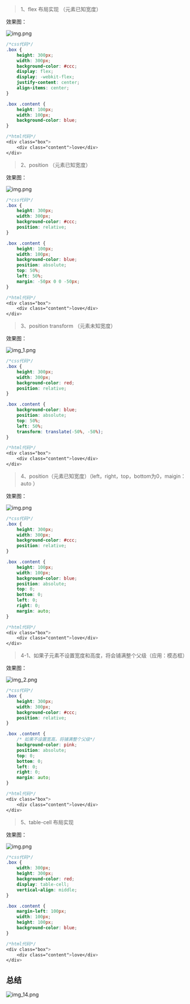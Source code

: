 > 1、flex 布局实现 （元素已知宽度）

效果图：

![img.png](img.png)

```css
/*css代码*/
.box {
    height: 300px;
    width: 300px;
    background-color: #ccc;
    display: flex;
    display: -webkit-flex;
    justify-content: center;
    align-items: center;
}

.box .content {
    height: 100px;
    width: 100px;
    background-color: blue;
}

/*html代码*/
<div class="box">
    <div class="content">love</div>
</div>
```

> 2、position （元素已知宽度）

效果图：

![img.png](img.png)

```css
/*css代码*/
.box {
    height: 300px;
    width: 300px;
    background-color: #ccc;
    position: relative;
}

.box .content {
    height: 100px;
    width: 100px;
    background-color: blue;
    position: absolute;
    top: 50%;
    left: 50%;
    margin: -50px 0 0 -50px;
}

/*html代码*/
<div class="box">
    <div class="content">love</div>
</div>
```

> 3、position transform （元素未知宽度）

效果图：

![img_1.png](img_1.png)

```css
/*css代码*/
.box {
    height: 300px;
    width: 300px;
    background-color: red;
    position: relative;
}

.box .content {
    background-color: blue;
    position: absolute;
    top: 50%;
    left: 50%;
    transform: translate(-50%, -50%);
}

/*html代码*/
<div class="box">
    <div class="content">love</div>
</div>
```

> 4、position（元素已知宽度）（left，right，top，bottom为0，maigin：auto ）

效果图：

![img.png](img.png)

```css
/*css代码*/
.box {
    height: 300px;
    width: 300px;
    background-color: #ccc;
    position: relative;
}

.box .content {
    height: 100px;
    width: 100px;
    background-color: blue;
    position: absolute;
    top: 0;
    bottom: 0;
    left: 0;
    right: 0;
    margin: auto;
}

/*html代码*/
<div class="box">
    <div class="content">love</div>
</div>
```

> 4-1、如果子元素不设置宽度和高度，将会铺满整个父级（应用：模态框）

效果图：

![img_2.png](img_2.png)

```css
/*css代码*/
.box {
    height: 300px;
    width: 300px;
    background-color: #ccc;
    position: relative;
}

.box .content {
    /* 如果不设置宽高，将铺满整个父级*/
    background-color: pink;
    position: absolute;
    top: 0;
    bottom: 0;
    left: 0;
    right: 0;
    margin: auto;
}

/*html代码*/
<div class="box">
    <div class="content">love</div>
</div>
```

> 5、table-cell 布局实现

效果图：

![img.png](img.png)

```css
/*css代码*/
.box {
    width: 300px;
    height: 300px;
    background-color: red;
    display: table-cell;
    vertical-align: middle;
}

.box .content {
    margin-left: 100px;
    width: 100px;
    height: 100px;
    background-color: blue;
}

/*html代码*/
<div class="box">
    <div class="content">love</div>
</div>
```

## 总结

![img_14.png](img_14.png)
